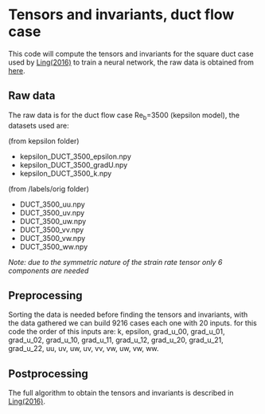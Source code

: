 # Tensors and invariants, duct flow case


This code will compute the tensors and invariants for the square duct case used by [Ling(2016)](https://www.cambridge.org/core/journals/journal-of-fluid-mechanics/article/abs/reynolds-averaged-turbulence-modelling-using-deep-neural-networks-with-embedded-invariance/0B280EEE89C74A7BF651C422F8FBD1EB) to train a neural network, the raw data is obtained from [here](https://www.kaggle.com/ryleymcconkey/ml-turbulence-dataset/version/1).


## Raw data

The raw data is for the duct flow case Re<sub>b</sub>=3500 (kepsilon model), the datasets used are:

(from kepsilon folder)

* kepsilon_DUCT_3500_epsilon.npy
* kepsilon_DUCT_3500_gradU.npy
* kepsilon_DUCT_3500_k.npy

(from /labels/orig folder)
* DUCT_3500_uu.npy
* DUCT_3500_uv.npy
* DUCT_3500_uw.npy
* DUCT_3500_vv.npy
* DUCT_3500_vw.npy
* DUCT_3500_ww.npy

*Note: due to the symmetric nature of the strain rate tensor only 6 components are needed*

## Preprocessing 

Sorting the data is needed before finding the tensors and invariants, with the data gathered we can build 9216 cases each one with 20 inputs. for this code the order of this inputs are: k, epsilon, grad_u_00, grad_u_01, grad_u_02, grad_u_10, grad_u_11, grad_u_12, grad_u_20, grad_u_21, grad_u_22, uu, uv, uw, uv, vv, vw, uw, vw, ww.

## Postprocessing 

The full algorithm to obtain the tensors and invariants is described in [Ling(2016)](https://www.cambridge.org/core/journals/journal-of-fluid-mechanics/article/abs/reynolds-averaged-turbulence-modelling-using-deep-neural-networks-with-embedded-invariance/0B280EEE89C74A7BF651C422F8FBD1EB).